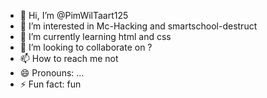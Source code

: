 - 👋 Hi, I’m @PimWilTaart125
- 👀 I’m interested in Mc-Hacking and smartschool-destruct
- 🌱 I’m currently learning html and css
- 💞️ I’m looking to collaborate on ?
- 📫 How to reach me not
- 😄 Pronouns: ...
- ⚡ Fun fact: fun

<!---
PimWilTaart125/PimWilTaart125 is a ✨ special ✨ repository because its `README.md` (this file) appears on your GitHub profile.
You can click the Preview link to take a look at your changes.
--->
